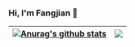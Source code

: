 ### Hi, I'm Fangjian 👋

<!--
**fangjian98/fangjian98** is a ✨ _special_ ✨ repository because its `README.md` (this file) appears on your GitHub profile.

Here are some ideas to get you started:

- 🔭 I’m currently working on ...
- 🌱 I’m currently learning ...
- 👯 I’m looking to collaborate on ...
- 🤔 I’m looking for help with ...
- 💬 Ask me about ...
- 📫 How to reach me: ...
- 😄 Pronouns: ...
- ⚡ Fun fact: ...
-->

<!--
### Hi there,I'm Fangjian 👋

emoji:
https://emoji.muan.co/

https://github.com/muan/emoji

https://github.com/carloscuesta/gitmoji

Github user or Repo icon
https://shields.io/

Github Home Readme
https://github.com/anuraghazra/github-readme-stats

Github Visitor
[![Github Visitor](https://visitor-badge.laobi.icu/badge?page_id=fangjian98.fangjian98)](https://github.com/fangjian98/)

<p align="center">
<img src="https://visitor-badge.laobi.icu/badge?page_id=fangjian98.fangjian98" alt="visitor badge"/>       
</p>
-->

<!--
[![social](https://img.shields.io/github/followers/fangjian98)](https://github.com/fangjian98?tab=followers)
[![stars](https://img.shields.io/github/stars/fangjian98/fangjian98)](https://github.com/fangjian98/fangjian98/stargazers)
[![forks](https://img.shields.io/github/forks/fangjian98/fangjian98)](https://github.com/fangjian98/fangjian98/network/members)

[![Anurag's github stats](https://github-readme-stats.vercel.app/api?username=fangjian98&theme=radical&include_all_commits=true)](https://github.com/anuraghazra/github-readme-stats)
-->

| <a href="https://github.com/anuraghazra/github-readme-stats"><img align="center" src="https://github-readme-stats.vercel.app/api?username=fangjian98&show_icons=true&include_all_commits=true&theme=buefy&hide_border=true" alt="Anurag's github stats" /></a> | <a href="https://github.com/anuraghazra/github-readme-stats"><img align="center" src="https://github-readme-stats.vercel.app/api/top-langs/?username=fangjian98&layout=compact&theme=buefy&hide_border=true" /></a> |
| ------------------------------------------------------------ | ------------------------------------------------------------ |
